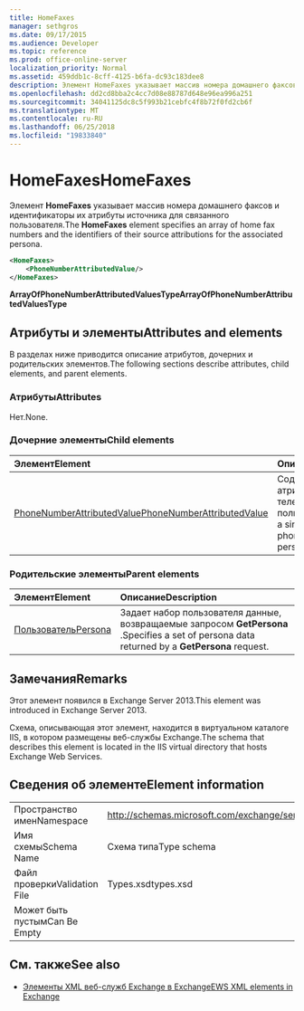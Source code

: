```yaml
---
title: HomeFaxes
manager: sethgros
ms.date: 09/17/2015
ms.audience: Developer
ms.topic: reference
ms.prod: office-online-server
localization_priority: Normal
ms.assetid: 459ddb1c-8cff-4125-b6fa-dc93c183dee8
description: Элемент HomeFaxes указывает массив номера домашнего факсов и идентификаторы их атрибуты источника для связанного пользователя.
ms.openlocfilehash: dd2cd8bba2c4cc7d08e88787d648e96ea996a251
ms.sourcegitcommit: 34041125dc8c5f993b21cebfc4f8b72f0fd2cb6f
ms.translationtype: MT
ms.contentlocale: ru-RU
ms.lasthandoff: 06/25/2018
ms.locfileid: "19833840"
---
```

# <a name="homefaxes"></a><span data-ttu-id="5fd73-103">HomeFaxes</span><span class="sxs-lookup"><span data-stu-id="5fd73-103">HomeFaxes</span></span>

<span data-ttu-id="5fd73-104">Элемент **HomeFaxes** указывает массив номера домашнего факсов и идентификаторы их атрибуты источника для связанного пользователя.</span><span class="sxs-lookup"><span data-stu-id="5fd73-104">The **HomeFaxes** element specifies an array of home fax numbers and the identifiers of their source attributions for the associated persona.</span></span> 
  
```XML
<HomeFaxes>
    <PhoneNumberAttributedValue/>
</HomeFaxes>
```

 <span data-ttu-id="5fd73-105">**ArrayOfPhoneNumberAttributedValuesType**</span><span class="sxs-lookup"><span data-stu-id="5fd73-105">**ArrayOfPhoneNumberAttributedValuesType**</span></span>
## <a name="attributes-and-elements"></a><span data-ttu-id="5fd73-106">Атрибуты и элементы</span><span class="sxs-lookup"><span data-stu-id="5fd73-106">Attributes and elements</span></span>

<span data-ttu-id="5fd73-107">В разделах ниже приводится описание атрибутов, дочерних и родительских элементов.</span><span class="sxs-lookup"><span data-stu-id="5fd73-107">The following sections describe attributes, child elements, and parent elements.</span></span>
  
### <a name="attributes"></a><span data-ttu-id="5fd73-108">Атрибуты</span><span class="sxs-lookup"><span data-stu-id="5fd73-108">Attributes</span></span>

<span data-ttu-id="5fd73-109">Нет.</span><span class="sxs-lookup"><span data-stu-id="5fd73-109">None.</span></span>
  
### <a name="child-elements"></a><span data-ttu-id="5fd73-110">Дочерние элементы</span><span class="sxs-lookup"><span data-stu-id="5fd73-110">Child elements</span></span>

|<span data-ttu-id="5fd73-111">**Элемент**</span><span class="sxs-lookup"><span data-stu-id="5fd73-111">**Element**</span></span>|<span data-ttu-id="5fd73-112">**Описание**</span><span class="sxs-lookup"><span data-stu-id="5fd73-112">**Description**</span></span>|
|:-----|:-----|
|[<span data-ttu-id="5fd73-113">PhoneNumberAttributedValue</span><span class="sxs-lookup"><span data-stu-id="5fd73-113">PhoneNumberAttributedValue</span></span>](phonenumberattributedvalue.md) <br/> |<span data-ttu-id="5fd73-114">Содержит один атрибутами номер телефона для пользователя.</span><span class="sxs-lookup"><span data-stu-id="5fd73-114">Contains a single attributed phone number for a persona.</span></span>  <br/> |
   
### <a name="parent-elements"></a><span data-ttu-id="5fd73-115">Родительские элементы</span><span class="sxs-lookup"><span data-stu-id="5fd73-115">Parent elements</span></span>

|<span data-ttu-id="5fd73-116">**Элемент**</span><span class="sxs-lookup"><span data-stu-id="5fd73-116">**Element**</span></span>|<span data-ttu-id="5fd73-117">**Описание**</span><span class="sxs-lookup"><span data-stu-id="5fd73-117">**Description**</span></span>|
|:-----|:-----|
|[<span data-ttu-id="5fd73-118">Пользователь</span><span class="sxs-lookup"><span data-stu-id="5fd73-118">Persona</span></span>](persona.md) <br/> |<span data-ttu-id="5fd73-119">Задает набор пользователя данные, возвращаемые запросом **GetPersona** .</span><span class="sxs-lookup"><span data-stu-id="5fd73-119">Specifies a set of persona data returned by a **GetPersona** request.</span></span>  <br/> |
   
## <a name="remarks"></a><span data-ttu-id="5fd73-120">Замечания</span><span class="sxs-lookup"><span data-stu-id="5fd73-120">Remarks</span></span>

<span data-ttu-id="5fd73-121">Этот элемент появился в Exchange Server 2013.</span><span class="sxs-lookup"><span data-stu-id="5fd73-121">This element was introduced in Exchange Server 2013.</span></span>
  
<span data-ttu-id="5fd73-122">Схема, описывающая этот элемент, находится в виртуальном каталоге IIS, в котором размещены веб-службы Exchange.</span><span class="sxs-lookup"><span data-stu-id="5fd73-122">The schema that describes this element is located in the IIS virtual directory that hosts Exchange Web Services.</span></span>
  
## <a name="element-information"></a><span data-ttu-id="5fd73-123">Сведения об элементе</span><span class="sxs-lookup"><span data-stu-id="5fd73-123">Element information</span></span>

|||
|:-----|:-----|
|<span data-ttu-id="5fd73-124">Пространство имен</span><span class="sxs-lookup"><span data-stu-id="5fd73-124">Namespace</span></span>  <br/> |http://schemas.microsoft.com/exchange/services/2006/types  <br/> |
|<span data-ttu-id="5fd73-125">Имя схемы</span><span class="sxs-lookup"><span data-stu-id="5fd73-125">Schema Name</span></span>  <br/> |<span data-ttu-id="5fd73-126">Схема типа</span><span class="sxs-lookup"><span data-stu-id="5fd73-126">Type schema</span></span>  <br/> |
|<span data-ttu-id="5fd73-127">Файл проверки</span><span class="sxs-lookup"><span data-stu-id="5fd73-127">Validation File</span></span>  <br/> |<span data-ttu-id="5fd73-128">Types.xsd</span><span class="sxs-lookup"><span data-stu-id="5fd73-128">types.xsd</span></span>  <br/> |
|<span data-ttu-id="5fd73-129">Может быть пустым</span><span class="sxs-lookup"><span data-stu-id="5fd73-129">Can Be Empty</span></span>  <br/> ||
   
## <a name="see-also"></a><span data-ttu-id="5fd73-130">См. также</span><span class="sxs-lookup"><span data-stu-id="5fd73-130">See also</span></span>



- [<span data-ttu-id="5fd73-131">Элементы XML веб-служб Exchange в Exchange</span><span class="sxs-lookup"><span data-stu-id="5fd73-131">EWS XML elements in Exchange</span></span>](ews-xml-elements-in-exchange.md)

